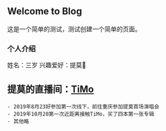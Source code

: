 ## Welcome to Blog

这是一个简单的测试，测试创建一个简单的页面。

### 个人介绍
 姓名：三岁
 兴趣爱好：提莫🍄
 
## 提莫的直播间：[TiMo](https://live.bilibili.com/1314?spm_id_from=333.999.0.0)

```参加过的活动
- 2019年8月23好参加第一次线下，前往重庆参加提莫首场演唱会
- 2019年10月20第一次近距离接触TiMo，买了四本第一张专辑
- 其他略
